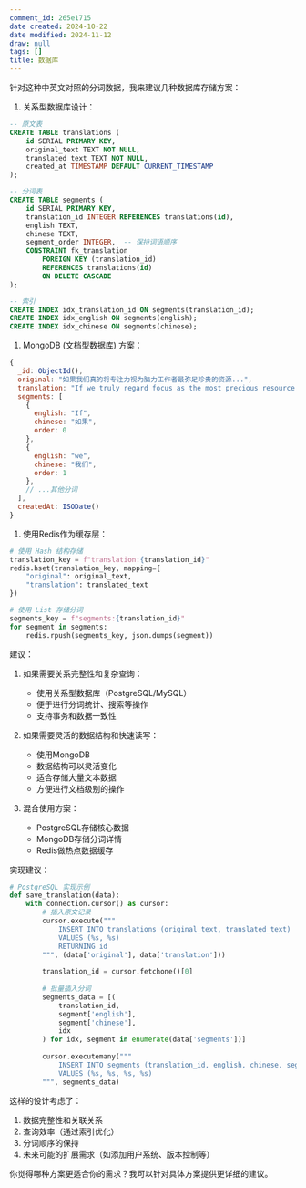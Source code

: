 ```yaml
---
comment_id: 265e1715
date created: 2024-10-22
date modified: 2024-11-12
draw: null
tags: []
title: 数据库
---
```

针对这种中英文对照的分词数据，我来建议几种数据库存储方案：

1. 关系型数据库设计：

```sql
-- 原文表
CREATE TABLE translations (
    id SERIAL PRIMARY KEY,
    original_text TEXT NOT NULL,
    translated_text TEXT NOT NULL,
    created_at TIMESTAMP DEFAULT CURRENT_TIMESTAMP
);

-- 分词表
CREATE TABLE segments (
    id SERIAL PRIMARY KEY,
    translation_id INTEGER REFERENCES translations(id),
    english TEXT,
    chinese TEXT,
    segment_order INTEGER,  -- 保持词语顺序
    CONSTRAINT fk_translation 
        FOREIGN KEY (translation_id) 
        REFERENCES translations(id) 
        ON DELETE CASCADE
);

-- 索引
CREATE INDEX idx_translation_id ON segments(translation_id);
CREATE INDEX idx_english ON segments(english);
CREATE INDEX idx_chinese ON segments(chinese);
```

1. MongoDB (文档型数据库) 方案：

```javascript
{
  _id: ObjectId(),
  original: "如果我们真的将专注力视为脑力工作者最弥足珍贵的资源...",
  translation: "If we truly regard focus as the most precious resource...",
  segments: [
    {
      english: "If",
      chinese: "如果",
      order: 0
    },
    {
      english: "we",
      chinese: "我们",
      order: 1
    },
    // ...其他分词
  ],
  createdAt: ISODate()
}
```

1. 使用Redis作为缓存层：

```python
# 使用 Hash 结构存储
translation_key = f"translation:{translation_id}"
redis.hset(translation_key, mapping={
    "original": original_text,
    "translation": translated_text
})

# 使用 List 存储分词
segments_key = f"segments:{translation_id}"
for segment in segments:
    redis.rpush(segments_key, json.dumps(segment))
```

建议：

1. 如果需要关系完整性和复杂查询：
   - 使用关系型数据库（PostgreSQL/MySQL）
   - 便于进行分词统计、搜索等操作
   - 支持事务和数据一致性

2. 如果需要灵活的数据结构和快速读写：
   - 使用MongoDB
   - 数据结构可以灵活变化
   - 适合存储大量文本数据
   - 方便进行文档级别的操作

3. 混合使用方案：
   - PostgreSQL存储核心数据
   - MongoDB存储分词详情
   - Redis做热点数据缓存

实现建议：

```python
# PostgreSQL 实现示例
def save_translation(data):
    with connection.cursor() as cursor:
        # 插入原文记录
        cursor.execute("""
            INSERT INTO translations (original_text, translated_text)
            VALUES (%s, %s)
            RETURNING id
        """, (data['original'], data['translation']))
        
        translation_id = cursor.fetchone()[0]
        
        # 批量插入分词
        segments_data = [(
            translation_id,
            segment['english'],
            segment['chinese'],
            idx
        ) for idx, segment in enumerate(data['segments'])]
        
        cursor.executemany("""
            INSERT INTO segments (translation_id, english, chinese, segment_order)
            VALUES (%s, %s, %s, %s)
        """, segments_data)
```

这样的设计考虑了：

1. 数据完整性和关联关系
2. 查询效率（通过索引优化）
3. 分词顺序的保持
4. 未来可能的扩展需求（如添加用户系统、版本控制等）

你觉得哪种方案更适合你的需求？我可以针对具体方案提供更详细的建议。
